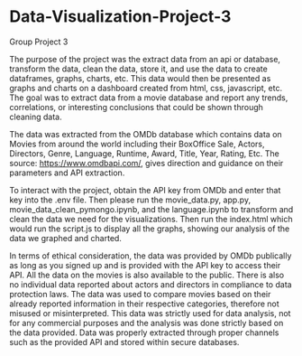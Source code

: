 # Data-Visualization-Project-3
Group Project 3

The purpose of the project was the extract data from an api or database, transform the data, clean the data, store it, and use the data to create dataframes, graphs, charts, etc. This data would then be presented as graphs and charts on a dashboard created from html, css, javascript, etc. The goal was to extract data from a movie database and report any trends, correlations, or interesting conclusions that could be shown through cleaning data.

The data was extracted from the OMDb database which contains data on Movies from around the world including their BoxOffice Sale, Actors, Directors, Genre, Language, Runtime, Award, Title, Year, Rating, Etc. The source: https://www.omdbapi.com/, gives direction and guidance on their parameters and API extraction.

To interact with the project, obtain the API key from OMDb and enter that key into the .env file. Then please run the movie_data.py, app.py, movie_data_clean_pymongo.ipynb, and the language.ipynb to transform and clean the data we need for the visualizations. Then run the index.html which would run the script.js to display all the graphs, showing our analysis of the data we graphed and charted.

In terms of ethical consideration, the data was provided by OMDb publically as long as you signed up and is provided with the API key to access their API. All the data on the movies is also available to the public. There is also no individual data reported about actors and directors in compliance to data protection laws. The data was used to compare movies based on their already reported information in their respective categories, therefore not misused or misinterpreted. This data was strictly used for data analysis, not for any commercial purposes and the analysis was done strictly based on the data provided. Data was properly extracted through proper channels such as the provided API and stored within secure databases.
